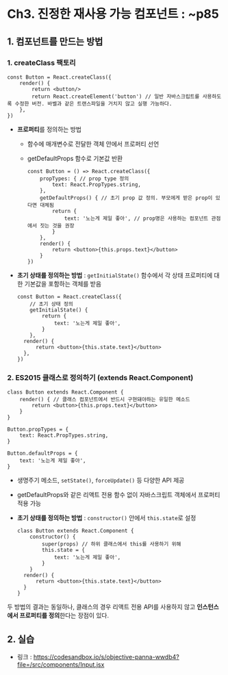 # Ch3. 진정한 재사용 가능 컴포넌트 : ~p85

## 1. 컴포넌트를 만드는 방법



### 1. createClass 팩토리

```react
const Button = React.createClass({
	render() {
		return <button/>
        return React.createElement('button') // 일반 자바스크립트를 사용하도록 수정한 버전. 바벨과 같은 트랜스파일을 거치지 않고 실행 가능하다.
	},
})
```

- **프로퍼티**를 정의하는 방법

  - 함수에 매개변수로 전달한 객체 안에서 프로퍼티 선언

  - getDefaultProps 함수로 기본값 반환

    ```react
    const Button = () => React.createClass({
    	propTypes: { // prop type 정의
    		text: React.PropTypes.string,
    	},
    	getDefaultProps() { // 초기 prop 값 정의. 부모에게 받은 prop이 있다면 대체됨
    		return {
    			text: '노는게 제일 좋아', // prop명은 사용하는 컴포넌트 관점에서 짓는 것을 권장
    		}
    	},
    	render() {
    		return <button>{this.props.text}</button>
    	}
    })
    ```

- **초기 상태를 정의하는 방법** : `getInitialState()` 함수에서 각 상태 프로퍼티에 대한 기본값을 포함하는 객체를 받음

  ```react
  const Button = React.createClass({
      // 초기 상태 정의
      getInitialState() {
          return {
              text: '노는게 제일 좋아',
          }
      },
  	render() {
  		return <button>{this.state.text}</button>
  	},
  })
  ```

  

### 2. ES2015 클래스로 정의하기 (extends React.Component)

```react
class Button extends React.Component {
	render() { // 클래스 컴포넌트에서 반드시 구현돼야하는 유일한 메소드
		return <button>{this.props.text}</button>
	}
}

Button.propTypes = {
    text: React.PropTypes.string,
}

Button.defaultProps = {
    text: '노는게 제일 좋아',
}
```

- 생명주기 메소드, `setState()`, `forceUpdate()` 등 다양한 API 제공

- getDefaultProps와 같은 리액트 전용 함수 없이 자바스크립트 객체에서 프로퍼티 적용 가능

- **초기 상태를 정의하는 방법** : `constructor()` 안에서 `this.state`로 설정

  ```react
  class Button extends React.Component {
      constructor() {
          super(props) // 하위 클래스에서 this를 사용하기 위해
          this.state = {
              text: '노는게 제일 좋아',
          }
      }
  	render() {
  		return <button>{this.state.text}</button>
  	}
  }
  ```

  

두 방법의 결과는 동일하나, 클래스의 경우 리액트 전용 API를 사용하지 않고 **인스턴스에서 프로퍼티를 정의**한다는 장점이 있다.



## 2. 실습

- 링크 : https://codesandbox.io/s/objective-panna-wwdb4?file=/src/components/Input.jsx

